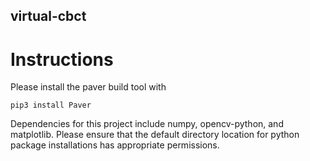 ## virtual-cbct

# Instructions

Please install the paver build tool with
```
pip3 install Paver
```
Dependencies for this project include numpy, opencv-python, and matplotlib. Please ensure that the default directory location for python package installations has appropriate permissions.